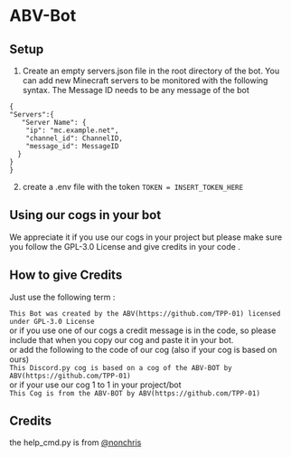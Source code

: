 # ABV-Bot



## Setup

1. Create an empty servers.json file in the root directory of the bot. You can add new Minecraft servers to be monitored with the following syntax. The Message ID needs to be any message of the bot
```
{
"Servers":{
   "Server Name": {
    "ip": "mc.example.net",
    "channel_id": ChannelID,
    "message_id": MessageID
  }
}
}
```
2. create a .env file with the token `TOKEN = INSERT_TOKEN_HERE`

## Using our cogs in your bot

We appreciate it if you use our cogs in your project but please make sure you follow the GPL-3.0 License and give credits in your code .

## How to give Credits
Just use the following term :  

```This Bot was created by the ABV(https://github.com/TPP-01) licensed under GPL-3.0 License ```   
or if you use one of our cogs a credit message is in the code, so please include that when you copy our cog and paste it in your bot.  
or add the following to the code of our cog (also if your cog is based on ours)  
```This Discord.py cog is based on a cog of the ABV-BOT by ABV(https://github.com/TPP-01)```  
or if your use our cog 1 to 1 in your project/bot  
```This Cog is from the ABV-BOT by ABV(https://github.com/TPP-01)```  

## Credits  

the help_cmd.py is from [@nonchris](https://gist.github.com/nonchris/1c7060a14a9d94e7929aa2ef14c41bc2)
